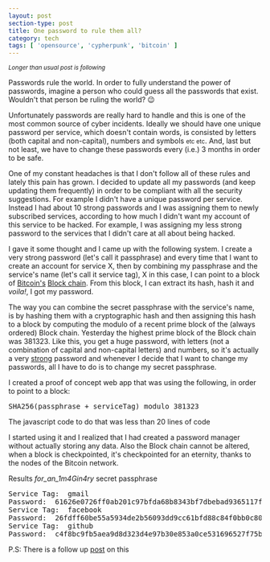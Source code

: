 ```yaml
---
layout: post
section-type: post
title: One password to rule them all?
category: tech
tags: [ 'opensource', 'cypherpunk', 'bitcoin' ]
---
```

<small>*Longer than usual post is following*</small>

Passwords rule the world. In order to fully understand the power of passwords, imagine
a person who could guess all the passwords that exist. Wouldn't that person be ruling the world? 😉

Unfortunately passwords are really hard to handle and this is one of the most common
source of cyber incidents. Ideally we should have one unique password per service,
which doesn't contain words, is consisted by letters (both capital and non-capital), numbers and symbols <small>etc etc</small>. And, last but not least, we have to change these passwords every (i.e.) 3 months in order to be safe.

One of my constant headaches is that I don't follow all of these rules and lately this pain
has grown. I decided to update all my passwords (and keep updating them frequently) in order to be compliant with all the security suggestions.
For example I didn't have a unique password per service. Instead I had about 10 strong
passwords and I was assigning them to newly subscribed services, according to how
much I didn't want my account of this service to be hacked. For example, I was assigning my
less strong password to the services that I didn't care at all about being hacked.

I gave it some thought and I came up with the following system. I create a very strong password (let's call it passphrase) and every time that I want to create an account for service X, then by combining my passphrase and the service's name (let's call it service tag), X in this case, I can point to a block of <a href="https://en.wikipedia.org/wiki/Bitcoin" target="blank">Bitcoin's</a> <a href="https://en.wikipedia.org/wiki/Block_chain_(database)" target="blank">Block chain</a>. From this block, I can extract its hash,
 hash it and *voila!*, I got my password.

The way you can combine the secret passphrase with the service's name, is by hashing them with a cryptographic hash and then assigning this hash to a block by computing the modulo of a recent prime block of the (always ordered) Block chain. Yesterday the highest prime block of the Block chain was 381323.
Like this, you get a huge password, with letters (not a combination of capital and non-capital letters) and numbers,
so it's actually a very <a href="https://xkcd.com/936/" target="blank">strong</a> password and whenever I decide that I want to change my passwords, all I have to do is to change my secret passphrase.

I created a proof of concept web app that was using the following, in order to point to a block:

<pre style="text-align: left">
SHA256(passphrase + serviceTag) modulo 381323
</pre>

The javascript code to do that was less than 20 lines of code

<script src="https://gist.github.com/PanosSakkos/363e2fbc98e0fd4eafd3.js"></script>

I started using it and I realized that I had created a password manager without actually storing any data.
Also the Block chain cannot be altered, when a block is checkpointed, it's checkpointed for an eternity, thanks to the nodes of the Bitcoin network.

Results *for_an_1m4Gin4ry* secret passphrase

<pre style="text-align: left">
Service Tag:  gmail
Password:  61626e0726ff0ab201c97bfda68b8343bf7dbebad9365117f6da73c56b8b6241
Service Tag:  facebook
Password:  26fdff60be55a5934de2b56093dd9cc61bfd88c84f0bb0c80df5413f9a6c360b
Service Tag:  github
Password:  c4f8bc9fb5aea9d8d323d4e97b30e853a0ce531696527f75be72a7de66be4c9f
</pre>

P.S: There is a follow up [post](https://panossakkos.github.io/tech/2015/11/09/one-passwords-pt-2.html) on this
